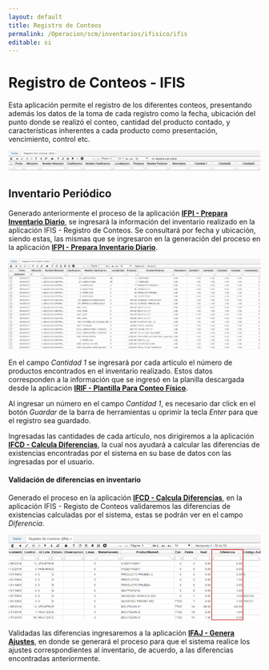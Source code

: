 ```yaml
---
layout: default
title: Registro de Conteos
permalink: /Operacion/scm/inventarios/ifisico/ifis
editable: si
---
```


# Registro de Conteos - IFIS

Esta aplicación permite el registro de los diferentes conteos, presentando además los datos de la toma de cada registro como la fecha, ubicación del punto donde se realizó el conteo, cantidad del producto contado, y características inherentes a cada producto como presentación, vencimiento, control etc.  


![](ifis1.png)


## Inventario Periódico

Generado anteriormente el proceso de la aplicación [**IFPI - Prepara Inventario Diario**](https://github.com/OasisCom/Docs/blob/master/Operacion/scm/inventarios/ifisico/ifpi.md), se ingresará la información del inventario realizado en la aplicación IFIS - Registro de Conteos. Se consultará por fecha y ubicación, siendo estas, las mismas que se ingresaron en la generación del proceso en la aplicación  [**IFPI - Prepara Inventario Diario**](https://github.com/OasisCom/Docs/blob/master/Operacion/scm/inventarios/ifisico/ifpi.md).  

![](ifis2.png)

En el campo _Cantidad 1_ se ingresará por cada artículo el número de productos encontrados en el inventario realizado. Estos datos corresponden a la información que se ingresó en la planilla descargada desde la aplicación [**IRIF - Plantilla Para Conteo Físico**](https://github.com/OasisCom/Docs/blob/master/Operacion/scm/inventarios/ifisico/irif.md).  

Al ingresar un número en el campo _Cantidad 1_, es necesario dar click en el botón _Guardar_ de la barra de herramientas u oprimir la tecla _Enter_ para que el registro sea guardado.  

Ingresadas las cantidades de cada artículo, nos dirigiremos a la aplicación [**IFCD - Calcula Diferencias**](https://github.com/OasisCom/Docs/blob/master/Operacion/scm/inventarios/ifisico/ifcd.md), la cual nos ayudará a calcular las diferencias de existencias encontradas por el sistema en su base de datos con las ingresadas por el usuario.  


#### Validación de diferencias en inventario

Generado el proceso en la aplicación  [**IFCD - Calcula Diferencias**](https://github.com/OasisCom/Docs/blob/master/Operacion/scm/inventarios/ifisico/ifcd.md), en la aplicación IFIS - Registo de Conteos validaremos las diferencias de existencias calculadas por el sistema, estas se podrán ver en el campo _Diferencia_.  

![](ifis3.png)

Validadas las diferencias ingresaremos a la aplicación [**IFAJ - Genera Ajustes**](https://github.com/OasisCom/Docs/blob/master/Operacion/scm/inventarios/ifisico/ifaj.md), en donde se generará el proceso para que el sistema realice los ajustes correspondientes al inventario, de acuerdo, a las diferencias encontradas anteriormente.  








